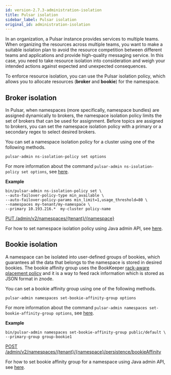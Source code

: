 ```yaml
---
id: version-2.7.3-administration-isolation
title: Pulsar isolation
sidebar_label: Pulsar isolation
original_id: administration-isolation
---
```


In an organization, a Pulsar instance provides services to multiple teams. When organizing the resources across multiple teams, you want to make a suitable isolation plan to avoid the resource competition between different teams and applications and provide high-quality messaging service. In this case, you need to take resource isolation into consideration and weigh your intended actions against expected and unexpected consequences.

To enforce resource isolation, you can use the Pulsar isolation policy, which allows you to allocate resources (**broker** and **bookie**) for the namespace.

## Broker isolation

In Pulsar, when namespaces (more specifically, namespace bundles) are assigned dynamically to brokers, the namespace isolation policy limits the set of brokers that can be used for assignment. Before topics are assigned to brokers, you can set the namespace isolation policy with a primary or a secondary regex to select desired brokers.

You can set a namespace isolation policy for a cluster using one of the following methods. 

<!--DOCUSAURUS_CODE_TABS-->

<!--Admin CLI-->

```
pulsar-admin ns-isolation-policy set options
```

For more information about the command `pulsar-admin ns-isolation-policy set options`, see [here](http://pulsar.apache.org/tools/pulsar-admin/).

**Example**

```shell
bin/pulsar-admin ns-isolation-policy set \
--auto-failover-policy-type min_available \
--auto-failover-policy-params min_limit=1,usage_threshold=80 \
--namespaces my-tenant/my-namespace \
--primary 10.193.216.*  my-cluster policy-name
```

<!--REST API-->

[PUT /admin/v2/namespaces/{tenant}/{namespace}](https://pulsar.apache.org/admin-rest-api/?version=2.7.0&apiversion=v2#operation/createNamespace)

<!--Java admin API-->

For how to set namespace isolation policy using Java admin API, see [here](https://github.com/apache/pulsar/blob/master/pulsar-client-admin/src/main/java/org/apache/pulsar/client/admin/internal/NamespacesImpl.java#L251).

<!--END_DOCUSAURUS_CODE_TABS-->

## Bookie isolation

A namespace can be isolated into user-defined groups of bookies, which guarantees all the data that belongs to the namespace is stored in desired bookies. The bookie affinity group uses the BookKeeper [rack-aware placement policy](https://bookkeeper.apache.org/docs/latest/api/javadoc/org/apache/bookkeeper/client/EnsemblePlacementPolicy.html) and it is a way to feed rack information which is stored as JSON format in znode.

You can set a bookie affinity group using one of the following methods.

<!--DOCUSAURUS_CODE_TABS-->

<!--Admin CLI-->

```
pulsar-admin namespaces set-bookie-affinity-group options
```

For more information about the command `pulsar-admin namespaces set-bookie-affinity-group options`, see [here](http://pulsar.apache.org/tools/pulsar-admin/).

**Example**

```shell
bin/pulsar-admin namespaces set-bookie-affinity-group public/default \
--primary-group group-bookie1
```

<!--REST API-->

[POST /admin/v2/namespaces/{tenant}/{namespace}/persistence/bookieAffinity](https://pulsar.apache.org/admin-rest-api/?version=2.7.0&apiversion=v2#operation/setBookieAffinityGroup)

<!--Java admin API-->

For how to set bookie affinity group for a namespace using Java admin API, see [here](https://github.com/apache/pulsar/blob/master/pulsar-client-admin/src/main/java/org/apache/pulsar/client/admin/internal/NamespacesImpl.java#L1164).

<!--END_DOCUSAURUS_CODE_TABS-->
